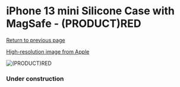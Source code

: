 # iPhone 13 mini Silicone Case with MagSafe - (PRODUCT)RED

[Return to previous page](/iphone_13)

[High-resolution image from Apple](https://store.storeimages.cdn-apple.com/8756/as-images.apple.com/is/MM233?wid=4500&hei=4500&fmt=png)

<div style="width: 384px"><img src="/everyphone/MM233.png" alt="(PRODUCT)RED"></div>

### Under construction
